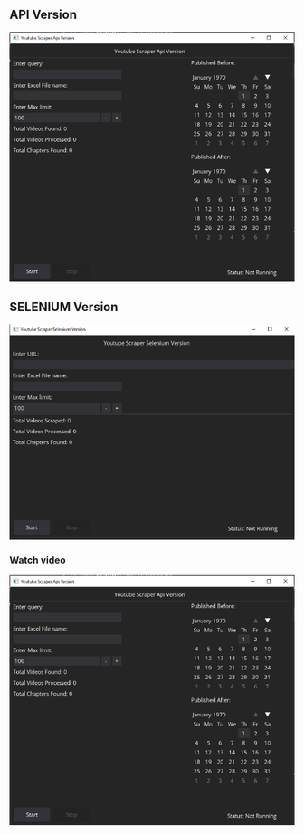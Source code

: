 ## API Version
![alt text](https://github.com/huzai786/utubescraper/blob/main/Capture.PNG)

## SELENIUM Version
![alt text](https://github.com/huzai786/utubescraper/blob/main/Capture2.PNG)

### Watch video
[![Watch the video](https://github.com/huzai786/utubescraper/blob/main/Capture.PNG)](https://youtu.be/vt5fpE0bzSY)
